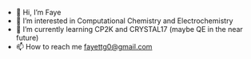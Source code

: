 - 👋 Hi, I’m Faye
- 👀 I’m interested in Computational Chemistry and Electrochemistry
- 🌱 I’m currently learning CP2K and CRYSTAL17 (maybe QE in the near future)
- 📫 How to reach me fayettg0@gmail.com

<!---
FayettG/FayettG is a ✨ special ✨ repository because its `README.md` (this file) appears on your GitHub profile.
You can click the Preview link to take a look at your changes.
--->
